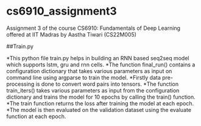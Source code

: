 # cs6910_assignment3
Assignment 3 of the course CS6910: Fundamentals of Deep Learning offered at IIT Madras by Aastha Tiwari (CS22M005)

##Train.py

*This python file train.py helps in building an RNN based seq2seq model which supports lstm, gru and rnn cells.
*The function final_run() contains a configuration dictionary that takes various parameters as input on command line using argparse to train the model.
*Firstly data pre-processing is done to convert word pairs into tensors.
*The function train_iters() takes various parameters as input from the configuration dictionary and trains the model for 10 epochs by calling the train() function. 
*The train function returns the loss after training the model at each epoch.
*The model is then evaluated on the validation dataset using the evaluate function at each epoch.



